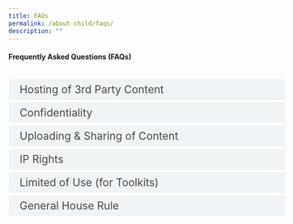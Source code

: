 ```yaml
---
title: FAQs
permalink: /about-child/faqs/
description: ""
---
```

#### **Frequently Asked Questions (FAQs)** <br>

<br>


<style>
.button {
  background-color: white;
  cursor: pointer;
  padding: 5px;
  width: 100%;
  border: none;
  text-align: left;
  outline: none;
  font-size: 20px;
  transition: 0.4s;
}

.panel {
  padding: 0 18px;
  display: none;
  background-color: white;
  overflow: hidden;
}

img {
  width: 150px;
  height: 180px;
}

.active,
.button:hover {
  background-color: white;
}

input {
  display: none;
}

label {
  position: relative;
  display: block;
  padding: 8px 22px;
  margin: 0 0 5px 0;
  cursor: pointer;
  background: #F0F4F6;
  border-radius: 3px;
  width: 100%;
  color: #484848;
  transition: height 0.4s;
  font-size: 1.5em;
}

label:hover {
  background: #BD2D37;
  color: #FFF;
}

.accordion-content {
  padding: 10px 0px 30px 30px;
  margin: 0 0 1px 0;
  border-radius: 3px;
	font-size: 1.25em;
	line-height: 2.2rem;
}

input + label::before {
  content: url("https://d33wubrfki0l68.cloudfront.net/2726d99e678e7823e23532634fdd6e83dfe96a99/c39dd/images/chevron-down.svg");
  font-weight: 400;
  font-size: 1.25em;
  line-height: 1.1rem;
  padding: 0;
  position: absolute;
  right: 0.5rem;
  top: 50%;
  transform: translateY(-50%);
  transition: transform 0.4s ease-in-out;
}

input:checked + label::before {
  content: url("https://d33wubrfki0l68.cloudfront.net/7468164d2fc2ad4fdea648e6cf2de622c2f70892/1819b/images/chevron-up.svg");
  transform: translateY(-50%) rotateZ(180deg);
}

input + label + .accordion-content {
  display: none;
}

input:checked + label + .accordion-content {
  display: block;
}


</style>

<div class="container">


<div>
	<input id="title1" type="checkbox"><label for="title1">Hosting of 3rd Party Content</label>
	<div class="accordion-content">
	<div class="para">CHI/ CHILD provides a platform and merely hosts content submitted by Content Providers, allowing users of CHILD to tap on the knowledge and insights of the wider healthcare community.
		
<br> CHI does not endorse nor guarantee the truth, falsity or originality of any content submitted by any content provider, or any opinion, recommendation, or advice expressed therein, and CHI expressly disclaims any connection with such content.

CHI reserves the right to remove any content without prior notice if properly notified that the content infringes on another Party’s intellectual property rights.
		
</div>
	</div>
	<input id="title2" type="checkbox"><label for="title2">Confidentiality</label>
	<div class="accordion-content">
	<div class="para">   

By submitting content to CHI, the content provider acknowledges that it does not contain any sensitive or confidential information, such as patient details, detailed financial data and etc.; and that the submitter has obtained the necessary approvals from his/her institution, and that his/her institution has deemed it suitable for public visibility.;
</div>
	</div>
	<input id="title3" type="checkbox"><label for="title3">Uploading &amp; Sharing of Content</label>
	<div class="accordion-content">
	<div class="para">   

All content hosted on this site are voluntary submissions by content providers.

The content provider grants CHI and users of CHILD a non-exclusive, non-transferable, worldwide and royalty-free licence to:
* Host, access, use, copy, modify, share, adapt, translate the content;

* Distribute, store, display the content in all media formats and channels.
</div>
	</div>
<input id="title4" type="checkbox"><label for="title4">IP Rights</label>
	<div class="accordion-content">
	<div class="para"> All IP arising from the projects shared on CHILD are the properties of the respective Content Providers.

<br> CHI is not responsible for any IP that may arise from collaborations borne out of CHILD. Any further IP arising from collaborations between the Institutions or its employees or any other person shall be managed by the respective parties.
</div></div>
<div>
	<input id="title5" type="checkbox"><label for="title5">Limited of Use (for Toolkits)</label>
	<div class="accordion-content">
	<div class="para"> © Copyright 2019 National Healthcare Group, Singapore. All rights reserved. No part of this publication may be reproduced, stored in a retrieval system, or transmitted in any way, for or by any means electronic or mechanical, including photocopying, recording or otherwise, without the prior permission of the National Healthcare Group.
</div>
	</div>
<div>
	<input id="title6" type="checkbox"><label for="title6">General House Rule</label>
	<div class="accordion-content">
	<div class="para">Should you use any of the content shared on this site, please credit or cite source of content, such that due acknowledgement of effort can be given to the content owner/ institution.
</div>
	</div>

</div></div>



</div></div>